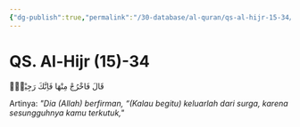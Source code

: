 ```yaml
---
{"dg-publish":true,"permalink":"/30-database/al-quran/qs-al-hijr-15-34/"}
---
```



# QS. Al-Hijr (15)-34
قَالَ فَاخْرُجْ مِنْهَا فَاِنَّكَ رَجِيْمٌۙ

Artinya: *"Dia (Allah) berfirman, “(Kalau begitu) keluarlah dari surga, karena sesungguhnya kamu terkutuk,"*
